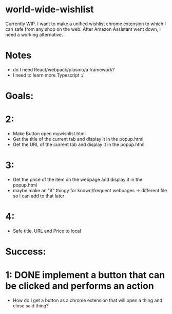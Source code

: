 # world-wide-wishlist
Currently WIP. I want to make a unified wishlist chrome extension to which I can safe from any shop on the web. After Amazon Assistant went down, I need a working alternative.

# Notes
- do I need React/webpack/plasmo/a framework?
- I need to learn more Typescript :/


# Goals:

# 2:
- Make Button open mywishlist.html
- Get the title of the current tab and display it in the popup.html
- Get the URL of the current tab and display it in the popup.html

# 3:
- Get the price of the item on the webpage and display it in the popup.html
- maybe make an "if" thingy for known/frequent webpages -> different file so I can add to that later

# 4:
- Safe title, URL and Price to local


# Success:

# 1: DONE implement a button that can be clicked and performs an action
- How do I get a button as a chrome extension that will open a thing and close said thing?
